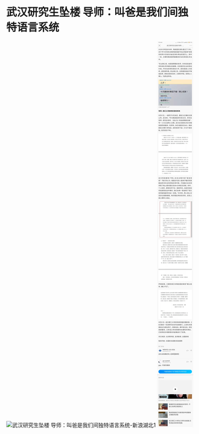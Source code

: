 # 武汉研究生坠楼 导师：叫爸是我们间独特语言系统

![武汉研究生坠楼 导师：叫爸是我们间独特语言系统-新浪湖北1](img/报道-新浪湖北1-1.png)
![武汉研究生坠楼 导师：叫爸是我们间独特语言系统-新浪湖北2](img/报道-新浪湖北1-2.png)
